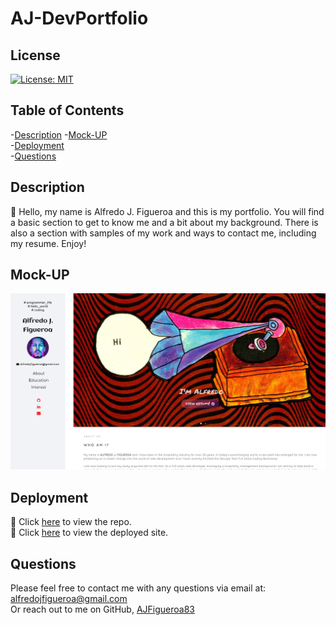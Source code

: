 # AJ-DevPortfolio

## License
[![License: MIT](https://img.shields.io/badge/License-MIT-yellow.svg)](https://opensource.org/licenses/MIT)
    

## Table of Contents

-[Description](#description) 
-[Mock-UP](#mock-up)  
-[Deployment](#deployment)  
-[Questions](#questions)  


## Description

🔎 Hello, my name is Alfredo J. Figueroa and this is my portfolio. You will find a basic section to get to know me and a bit about my background. There is also a section with samples of my work and ways to contact me, including my resume. Enjoy!

## Mock-UP

![Alfredo J Figueroa's portfolio and profile picture](./src/components/images/Alfredo%20J.%20Figueroa.png)

## Deployment

🚀 Click [here](https://github.com/AJFigueroa83/AJ-DevPortfolio) to view the repo.  
🚀 Click [here](https://ajfigueroa83.github.io/AJ-DevPortfolio/) to view the deployed site.

## Questions

Please feel free to contact me with any questions via email at: alfredojfigueroa@gmail.com  
Or reach out to me on GitHub, [AJFigueroa83](https://github.com/AJFigueroa83)


